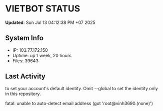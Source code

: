 # VIETBOT STATUS
**Updated**: Sun Jul 13 04:12:38 PM +07 2025

## System Info
- IP: 103.77.172.150
- Uptime: up 1 week, 20 hours
- Files: 39643

## Last Activity

to set your account's default identity.
Omit --global to set the identity only in this repository.

fatal: unable to auto-detect email address (got 'root@vinh3690.(none)')
